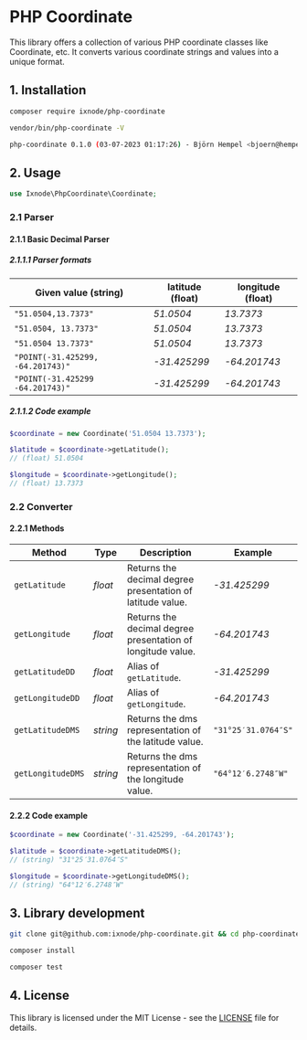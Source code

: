 # PHP Coordinate

This library offers a collection of various PHP coordinate classes like Coordinate, etc.
It converts various coordinate strings and values into a unique format.

## 1. Installation

```bash
composer require ixnode/php-coordinate
```

```bash
vendor/bin/php-coordinate -V
```

```bash
php-coordinate 0.1.0 (03-07-2023 01:17:26) - Björn Hempel <bjoern@hempel.li>
```

## 2. Usage

```php
use Ixnode\PhpCoordinate\Coordinate;
```

### 2.1 Parser

#### 2.1.1 Basic Decimal Parser

##### 2.1.1.1 Parser formats

| Given value (string)              | latitude (float) | longitude (float) |
|-----------------------------------|------------------|-------------------|
| `"51.0504,13.7373"`               | _51.0504_        | _13.7373_         |
| `"51.0504, 13.7373"`              | _51.0504_        | _13.7373_         |
| `"51.0504 13.7373"`               | _51.0504_        | _13.7373_         |
| `"POINT(-31.425299, -64.201743)"` | _-31.425299_     | _-64.201743_      |
| `"POINT(-31.425299 -64.201743)"`  | _-31.425299_     | _-64.201743_      |

##### 2.1.1.2 Code example

```php
$coordinate = new Coordinate('51.0504 13.7373');

$latitude = $coordinate->getLatitude();
// (float) 51.0504

$longitude = $coordinate->getLongitude();
// (float) 13.7373
```

### 2.2 Converter

#### 2.2.1 Methods

| Method            | Type     | Description                                                 | Example             |
|-------------------|----------|-------------------------------------------------------------|---------------------|
| `getLatitude`     | _float_  | Returns the decimal degree presentation of latitude value.  | _-31.425299_        |
| `getLongitude`    | _float_  | Returns the decimal degree presentation of longitude value. | _-64.201743_        |
| `getLatitudeDD`   | _float_  | Alias of `getLatitude`.                                     | _-31.425299_        |
| `getLongitudeDD`  | _float_  | Alias of `getLongitude`.                                    | _-64.201743_        |
| `getLatitudeDMS`  | _string_ | Returns the dms representation of the latitude value.       | `"31°25′31.0764″S"` |
| `getLongitudeDMS` | _string_ | Returns the dms representation of the longitude value.      | `"64°12′6.2748″W"`  |

#### 2.2.2 Code example

```php
$coordinate = new Coordinate('-31.425299, -64.201743');

$latitude = $coordinate->getLatitudeDMS();
// (string) "31°25′31.0764″S"

$longitude = $coordinate->getLongitudeDMS();
// (string) "64°12′6.2748″W"
```

## 3. Library development

```bash
git clone git@github.com:ixnode/php-coordinate.git && cd php-coordinate
```

```bash
composer install
```

```bash
composer test
```

## 4. License

This library is licensed under the MIT License - see the [LICENSE](/LICENSE) file for details.
